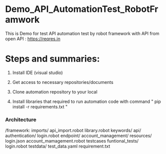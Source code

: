 # Demo_API_AutomationTest_RobotFramwork
This is Demo for test API automation test by robot framework with API from open API :  https://reqres.in

# Steps and summaries:

1. Install IDE (visual studio)

2. Get access to necessary repositories/documents

3. Clone automation repository to your local

4. Install libraries that required to run automation code with command " pip install -r requirements.txt "

### Architecture

/framework:
    imports/
        api_import.robot
        library.robot
    keywords/
        api/
            authentication/
                login.robot
        endpoint/
            account_management/
                resources/
                    login.json
            account_mamagement.robot
        testcases
            funtional_tests/
                login.robot
        testdata/
            test_data.yaml
    requirement.txt



